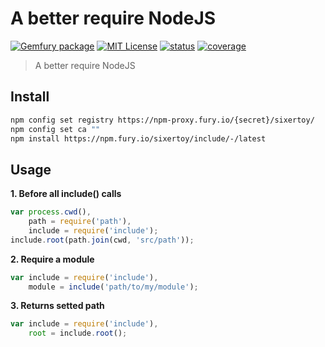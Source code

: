 # A better require NodeJS

[![Gemfury package][gemfury-img]][gemfury-url] [![MIT License][license-img]][license-url] [![status][travis-img]][travis-url] [![coverage][coverall-img]][coverall-url]

> A better require NodeJS

## Install

```bash
npm config set registry https://npm-proxy.fury.io/{secret}/sixertoy/
npm config set ca ""
npm install https://npm.fury.io/sixertoy/include/-/latest
```

## Usage

**1. Before all include() calls**
```javascript
var process.cwd(),
    path = require('path'),
    include = require('include');
include.root(path.join(cwd, 'src/path'));
```

**2. Require a module**
```javascript
var include = require('include'),
    module = include('path/to/my/module');
```

**3. Returns setted path**
```javascript
var include = require('include'),
    root = include.root();
```

[gemfury-url]: https://gemfury.com/f/partner
[gemfury-img]: http://gemfury.com/images/badge/light.png

[coverall-url]: https://coveralls.io/r/sixertoy/include
[coverall-img]: https://img.shields.io/coveralls/sixertoy/include.svg?style=flat-square

[travis-url]: https://travis-ci.org/sixertoy/include
[travis-img]: http://img.shields.io/travis/sixertoy/include.svg?style=flat-square

[license-img]: http://img.shields.io/badge/license-MIT-blue.svg?style=flat-square
[license-url]: LICENSE-MIT
